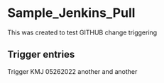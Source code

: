 # Sample_Jenkins_Pull
This was created to test GITHUB change triggering
## Trigger entries
Trigger KMJ 05262022 
another and another

